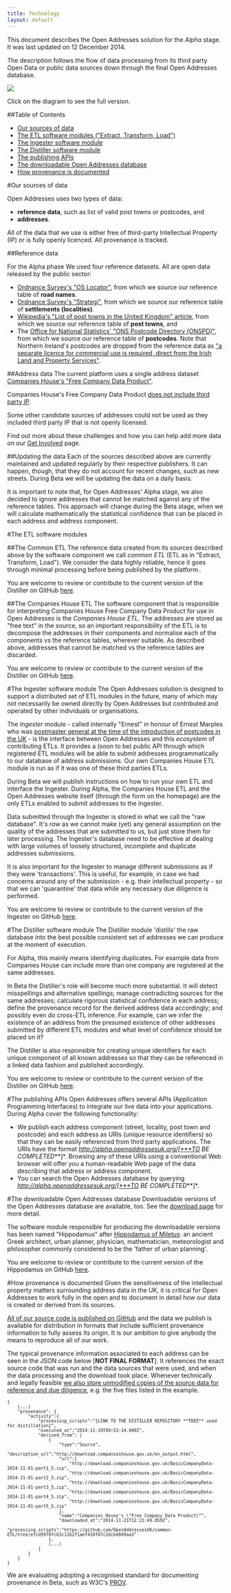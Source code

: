 ```yaml
---
title: Technology
layout: default
---
```


This document describes the Open Addresses solution for the *Alpha* stage. It was last updated on 12 December 2014. 

The description follows the flow of data processing from its third party Open Data or public data sources down through the final Open Addresses database. 

<a href='/assets/images/docs/data_workflow.png'><img src="/assets/images/docs/data_workflow_preview.png"></a>

Click on the diagram to see the full version.

##Table of Contents

- <a href='#sources'>Our sources of data</a>
- <a href='#etls'>The ETL software modules ("Extract, Transform, Load")</a>
- <a href='#ingester'>The Ingester software module</a>
- <a href='#distiller'>The Distiller software module</a>
- <a href='#publishingapis'>The publishing APIs</a>
- <a href='#downloadable'>The downloadable Open Addresses database</a>
- <a href='#provenance'>How provenance is documented</a>

#<a name='sources'>Our sources of data</a>

Open Addresses uses two types of data:

- **reference data**, such as list of valid post towns or postcodes, and
- **addresses**. 

All of the data that we use is either free of third-party Intellectual Property (IP) or is fully openly licenced. All provenance is tracked.

##Reference data

For the Alpha phase We used four reference datasets. All are open data released by the public sector:

- [Ordnance Survey's "OS Locator"](http://www.ordnancesurvey.co.uk/business-and-government/products/os-locator.html), from which we source our reference table of **road names**.
- [Ordnance Survey's "Strategi"](http://www.ordnancesurvey.co.uk/business-and-government/products/strategi.html), from which we source our reference table of **settlements (localities)**.
- [Wikipedia's "List of post towns in the United Kingdom" article](http://en.wikipedia.org/wiki/List_of_post_towns_in_the_United_Kingdom), from which we source our reference table of **post towns**, and
- The [Office for National Statistics' "ONS Postcode Directory (ONSPD)"](http://www.ons.gov.uk/ons/guide-method/geography/products/postcode-directories/-nspp-/index.html), from which we source our reference table of **postcodes**. Note that Northern Ireland's postcodes are dropped from the reference data as ["a separate licence for commercial use is required, direct from the Irish Land and Property Services"](http://www.ons.gov.uk/ons/guide-method/geography/beginner-s-guide/licences/index.html). 

##Address data
The current platform uses a single address dataset [Companies House's "Free Company Data Product"](http://download.companieshouse.gov.uk/en_output.html). 

Companies House's Free Company Data Product [does not include third party IP](https://www.whatdotheyknow.com/request/free_company_data_third_party_in).

Some other candidate sources of addresses could not be used as they included third party IP that is not openly licensed.

Find out more about these challenges and how you can help add more data on our [Get Involved](/about/involved/) page.

##Updating the data
Each of the sources described above are currently maintained and updated regularly by their respective publishers. It can happen, though, that they do not account for recent changes, such as new streets. During Beta we will be updating the data on a daily basis.

It is important to note that, for Open Addresses' Alpha stage, we also decided to ignore addresses that cannot be matched against any of the reference tables. This approach will change during the Beta stage, when we will calculate mathematically the statistical confidence that can be placed in each  address and address component.

#<a name='etls'>The ETL software modules</a>

##The Common ETL
The reference data created from its sources described above by the software component we call *common ETL* (ETL as in "Extract, Transform, Load"). We consider the data highly reliable, hence it goes through minimal processing before being published by the platform.. 

You are welcome to review or contribute to the current version of the Distiller on GitHub [here](https://github.com/OpenAddressesUK/common-ETL).

##The Companies House ETL
The software component that is responsible for interpreting Companies House Free Company Data Product for use in Open Addresses is the *Companies House ETL*. The addresses are stored as "free text" in the source, so an important responsibility of the ETL is to decompose the addresses in their components and normalise each of the components vs the reference tables, wherever suitable. As described above, addresses that cannot be matched vs the reference tables are discarded. 

You are welcome to review or contribute to the current version of the Distiller on GitHub [here](https://github.com/OpenAddressesUK/common-ETL).

#<a name='ingester'>The Ingester software module</a>
The Open Addresses solution is designed to support a distributed set of ETL modules in the future, many of which may not necessarily be owned directly by Open Addresses but contributed and operated by other individuals or organisations.

The *Ingester* module - called internally "Ernest" in honour of Ernest Marples who was [postmaster general at the time of the introduction of postcodes in the UK](http://en.wikipedia.org/wiki/Ernest_Marples) - is the interface between Open Addresses and this *ecosystem* of contributing ETLs. It provides a (soon to be) public API through which registered ETL modules will be able to submit addresses programmatically to our database of address submissions. Our own Companies House ETL module is run as if it was one of these third parties ETLs. 

During Beta we will publish instructions on how to run your own ETL and interface the Ingester. During Alpha, the Companies House ETL and the Open Addresses website itself (through the form on the homepage) are the only ETLs enabled to submit addresses to the Ingester. 

Data submitted through the Ingester is stored in what we call the "raw database". It's *raw* as we cannot make (yet) any general assumption on the quality of the addresses that are submitted to us, but just store them for later processing. The Ingester's database need to be effective at dealing with large volumes of loosely structured, incomplete and duplicate addresses submissions. 

It is also important for the Ingester to manage different submissions as if they were 'transactions'. This is useful, for example, in case we had concerns around any of the submission - e.g. their intellectual property - so that we can 'quarantine' that data while any necessary due diligence is performed.

You are welcome to review or contribute to the current version of the Ingester on GitHub [here](https://github.com/OpenAddressesUK/ernest).

#<a name='distiller'>The Distiller software module</a>
The Distiller module 'distills' the raw database into the best possible consistent set of addresses we can produce at the moment of execution. 

For Alpha, this mainly means identifying duplicates. For example data from Companies House can include more than one company are registered at the same addresses. 

In Beta the Distiller's role will become much more substantial. It will detect misspellings and alternative spellings; manage contradicting sources for the same addresses; calculate rigorous statistical confidence in each address; define the provenance record for the derived address data accordingly; and possibly even do cross-ETL inference. For example, can we infer the existence of an address from the presumed existence of other addresses submitted by different ETL modules and what level of confidence should be placed on it?

The Distiller is also responsible for creating unique identifiers for each unique component of all known addresses so that they can be referenced in a linked data fashion and published accordingly.

You are welcome to review or contribute to the current version of the Distiller on GitHub [here](https://github.com/OpenAddressesUK/distiller).

#<a name='publishingapis'>The publishing APIs</a>
Open Addresses offers several APIs (Application Programming Interfaces) to integrate our live data into your applications. During Alpha cover the following functionality:

- We publish each address component (street, locality, post town and postcode) and each address as URIs (unique resource identifiers) so that they can be easily referenced from third party applications. The URIs have the format *http://alpha.openaddressesuk.org/[***TO BE COMPLETED***]*. Browsing any of these URIs using a conventional Web browser will offer you a human-readable Web page of the data describing that address or address component.
- You can search the Open Addresses database by querying *http://alpha.openaddressesuk.org/[***TO BE COMPLETED***]*.

#<a name='downloadable'>The downloadable Open Addresses database</a>
Downloadable versions of the Open Addresses database are available, too. See the [download page](/download) for more detail. 

The software module responsible for producing the downloadable versions has been named "Hippodamus" after [Hippodamus of Miletus](https://en.wikipedia.org/wiki/Hippodamus_of_Miletus): an ancient Greek architect, urban planner, physician, mathematician, meteorologist and philosopher commonly considered to be the 'father of urban planning'. 

You are welcome to review or contribute to the current version of the Hippodamus on GitHub [here](https://github.com/OpenAddressesUK/hippodamus/).

#<a name='provenance'>How provenance is documented</a>
Given the sensitiveness of the intellectual property matters surrounding address data in the UK, it is critical for Open Addresses to work fully in the open and to document in detail how our data is created or derived from its sources. 

[All of our source code is published on GitHub](https://github.com/openaddressesuk) and the data we publish is available for distribution in formats that include sufficient provenance information to fully assess its origin. It is our ambition to give anybody the means to reproduce all of our work.

The typical provenance information associated to each address can be seen in the JSON code below [****NOT FINAL FORMAT****]. It references the exact source code that was run and the data sources that were used, and when the data processing and the download took place. Whenever technically and legally feasible [we also store unmodified copies of the source data for reference and due diligence](http://download.openaddressesuk.org.s3-website-eu-west-1.amazonaws.com/?prefix=sources_archive/), e.g. the five files listed in the example.

<pre><code><font size="-2">{
	(...)
	"provenance": {
		"activity":{
			"processing_scripts":"[LINK TO THE DISTILLER REPOSITORY **TREE** used for distillation]",
			"executed_at":"2014-11-19T09:53:14.000Z",
			"derived_from": [
				{
					"type":"Source",
					"description_url":"http://download.companieshouse.gov.uk/en_output.html",
					"url":[
						"http://download.companieshouse.gov.uk/BasicCompanyData-2014-11-01-part1_5.zip",
						"http://download.companieshouse.gov.uk/BasicCompanyData-2014-11-01-part2_5.zip",
						"http://download.companieshouse.gov.uk/BasicCompanyData-2014-11-01-part3_5.zip",
						"http://download.companieshouse.gov.uk/BasicCompanyData-2014-11-01-part4_5.zip",
						"http://download.companieshouse.gov.uk/BasicCompanyData-2014-11-01-part5_5.zip"
					],
					"name":"Companies House's \"Free Company Data Product\"",
					"downloaded_at":"2014-11-21T12:21:49.859Z",
					"processing_scripts":"https://github.com/OpenAddressesUK/common-ETL/tree/efcd9970fc63c12b2f1aef410f87c2dcb4849aa3"
				},
				(...)
			]
		}
	}
}</font></code></pre>

We are evaluating adopting a recognised standard for documenting provenance in Beta, such as W3C's [PROV](http://www.w3.org/TR/prov-dm/).
